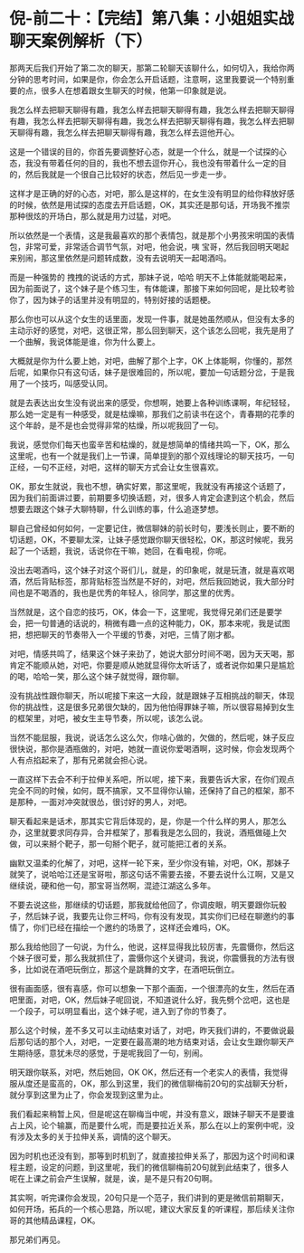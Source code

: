 # 倪-前二十：【完结】第八集：小姐姐实战聊天案例解析（下）

那两天后我们开始了第二次的聊天，那第二轮聊天该聊什么，如何切入，我给你两分钟的思考时间，如果是你，你会怎么开启话题，注意啊，这里我要说一个特别重要的点，很多人在想着跟女生聊天的时候，他第一印象就是说。

我怎么样去把聊天聊得有趣，我怎么样去把聊天聊得有趣，我怎么样去把聊天聊得有趣，我怎么样去把聊天聊得有趣，我怎么样去把聊天聊得有趣，我怎么样去把聊天聊得有趣，我怎么样去把聊天聊得有趣，我怎么样去逗他开心。

这是一个错误的目的，你首先要调整好心态，就是一个什么，就是一个试探的心态，我没有带着任何的目的，我也不想去逗你开心，我也没有带着什么一定的目的，然后我就是一个很自己比较好的状态，然后见一步走一步。

这样才是正确的好的心态，对吧，那么是这样的，在女生没有明显的给你释放好感的时候，依然是用试探的态度去开启话题，OK，其实还是那句话，开场我不推崇那种很炫的开场白，那么就是用力过猛，对吧。

所以依然是一个表情，这是我最喜欢的那个表情包，就是那个小男孩宋明国的表情包，非常可爱，非常适合调节气氛，对吧，他会说，咦 宝哥，然后我回明天喝起来别闹，那这里依然是问题转成数，没有去说明天一起喝酒吗。

而是一种强势的 拽拽的说话的方式，那妹子说，哈哈 明天不上体能就能喝起来，因为前面说了，这个妹子是个练习生，有体能课，那接下来如何回呢，是比较考验你了，因为妹子的话里并没有明显的，特别好接的话题梗。

那么你也可以从这个女生的话里面，发现一件事，就是她虽然顺从，但没有太多的主动示好的感觉，对吧，这很正常，那么回到聊天，这个该怎么回呢，我先是用了一个曲解，我说体能是谁，你为什么要上。

大概就是你为什么要上她，对吧，曲解了那个上字，OK 上体能啊，你懂的，那然后呢，如果你只有这句话，妹子是很难回的，所以呢，要加一句话题分岔，于是我用了一个技巧，叫感受认同。

就是去表达出女生没有说出来的感受，你想啊，她要上各种训练课啊，年纪轻轻，那么她一定是有一种感受，就是枯燥嘛，那我们之前读书在这个，青春期的花季的这个年龄，是不是也会觉得非常的枯燥，所以呢我回了一句。

我说，感觉你们每天也蛮辛苦和枯燥的，就是想简单的情绪共鸣一下，OK，那么这里呢，也有一个就是我们上一节课，简单提到的那个双线理论的聊天技巧，一句正经，一句不正经，对吧，这样的聊天方式会让女生很喜欢。

OK，那女生就说，我也不想，确实好累，那这里呢，我就没有再接这个话题了，因为我们前面讲过要，前期要多切换话题，对，很多人肯定会逮到这个机会，然后想要去跟这个妹子大聊特聊，什么训练的事，什么追逐梦想。

聊自己曾经如何如何，一定要记住，微信聊妹的前长时句，要浅长则止，要不断的切话题，OK，不要聊太深，让妹子感觉跟你聊天很轻松，OK，那这时候呢，我另起了一个话题，我说，话说你在干嘛，她回，在看电视，你呢。

没出去喝酒吗，这个妹子对这个哥们儿，就是，的印象呢，就是玩渣，就是喜欢喝酒，然后背贴标签，那背贴标签当然是不好的，对吧，然后我回她说，我大部分时间也是不喝酒的，我也是优秀的年轻人，徐同学，那这里的优秀。

当然就是，这个自恋的技巧，OK，体会一下，这里呢，我觉得兄弟们还是要学会，把一句普通的话说的，稍微有趣一点的这种能力，OK，那本来呢，我是试图把，想把聊天的节奏带入一个平缓的节奏，对吧，三情了刚才都。

对吧，情感共鸣了，结果这个妹子来劲了，她说大部分时间不喝，因为天天喝，那肯定不能顺从她，对吧，你要是顺从她就显得你太听话了，或者说你如果只是尴尬的喝，哈哈一笑，那么这个妹子就觉得，跟你聊。

没有挑战性跟你聊天，所以呢接下来这一大段，就是跟妹子互相挑战的聊天，体现你的挑战性，这是很多兄弟很欠缺的，因为他怕得罪妹子嘛，所以很容易掉到女生的框架里，对吧，被女生主导节奏，所以呢，该怎么说。

当然不能屈服，我说，说话怎么这么欠，你啥心做的，欠做的，然后呢，妹子反应很快说，那你是酒瓶做的，对吧，她就一直说你爱喝酒啊，这时候，你会发现两个人有点掐起来了，那有兄弟就会担心说。

一直这样下去会不利于拉伸关系吧，所以呢，接下来，我要告诉大家，在你们观点完全不同的时候，如何，既不搞家，又不显得你认输，还保持了自己的框架，那不是那种，一面对冲突就很怂，很讨好的男人，对吧。

聊天看起来是话术，那其实它背后体现的，是，你是一个什么样的男人，那怎么办，这里就要求同存异，合并框架了，那看我是怎么回的，我说，酒瓶做碰上欠做，可以来掰个靶子，那一句掰个靶子，就可能把江者的关系。

幽默又温柔的化解了，对吧，这样一轮下来，至少你没有输，对吧，OK，那妹子就笑了，说哈哈江还是宝哥啦，那这句话不需要去接，不要去说什么江啊，又是又继续说，硬和他一句，那宝哥当然啊，混迹江湖这么多年。

不要去说这些，那继续的切话题，那我就给他回了，你调皮眼，明天要跟你玩骰子，然后妹子说，我要先让你三杯吗，你有没有发现，其实你们已经在聊邀约的事情了，你们已经在描绘一个邀约的场景了，这样还会难吗，OK。

那么我给他回了一句说，为什么，他说，这样显得我比较厉害，先震慑你，然后这个妹子很可爱，那么我就抓住了，震慑你这个关键词，我说，你震慑我的方法有很多，比如说在酒吧玩倒立，那这个是跳舞的文字，在酒吧玩倒立。

很有画面感，很有喜感，你可以想象一下那个画面，一个很漂亮的女生，然后在酒吧里面，对吧，OK，然后妹子呢回说，不知道说什么好，我先劈个岔吧，这也是一个段子，可以明显看出，这个妹子呢，进入到了你的节奏了。

那么这个时候，差不多又可以主动结束对话了，对吧，昨天我们讲的，不要做说最后那句话的那个人，对吧，一定要在最高潮的地方结束对话，会让女生跟你聊天产生期待感，意犹未尽的感觉，于是呢我回了一句，别闹。

明天跟你联系，对吧，然后她回，OK OK，然后还有一个老实人的表情，我觉得服从度还是蛮高的，OK，那么到这里，我们的微信聊梅前20句的实战聊天分析，就分享到这里为止了，你会发现到这里为止。

我们看起来稍暂上风，但是呢这在聊梅当中呢，并没有意义，跟妹子聊天不是要谁占上风，论个输赢，而是要什么呢，而是要拉近关系，那么在以上的案例中呢，没有涉及太多的关于拉伸关系，调情的这个聊天。

因为时机也还没有到，那等到时机到了，就直接拉伸关系了，那因为这个时间和课程主题，设定的问题，到这里呢，我们的微信聊梅前20句就到此结束了，很多人呢在上课之前会产生误解，就是，诶，是不是只有20句啊。

其实啊，听完课你会发现，20句只是一个范子，我们讲到的更是微信前期聊天，如何开场，拓兵的一个核心思路，所以呢，建议大家反复的听课程，那后续关注你哥的其他精品课程，OK。

那兄弟们再见。